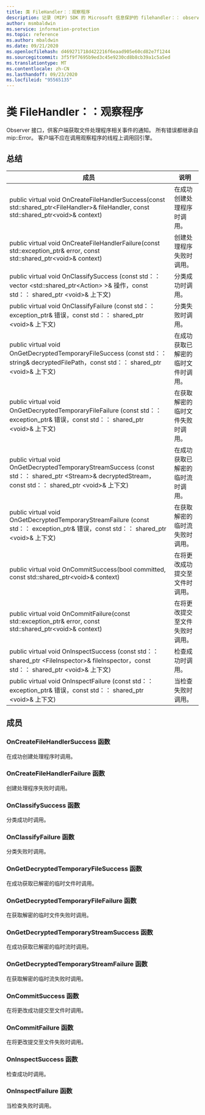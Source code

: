 ```yaml
---
title: 类 FileHandler：：观察程序
description: 记录 (MIP) SDK 的 Microsoft 信息保护的 filehandler：： observer 类。
author: msmbaldwin
ms.service: information-protection
ms.topic: reference
ms.author: mbaldwin
ms.date: 09/21/2020
ms.openlocfilehash: d469271718d422216f6eaad905e60cd82e7f1244
ms.sourcegitcommit: 3f5f9f7695b9ed3c45e9230cd8b8cb39a1c5a5ed
ms.translationtype: MT
ms.contentlocale: zh-CN
ms.lasthandoff: 09/23/2020
ms.locfileid: "95565135"
---
```

# <a name="class-filehandlerobserver"></a>类 FileHandler：：观察程序 
Observer 接口，供客户端获取文件处理程序相关事件的通知。
所有错误都继承自 mip::Error。 客户端不应在调用观察程序的线程上调用回引擎。
  
## <a name="summary"></a>总结
 成员                        | 说明                                
--------------------------------|---------------------------------------------
public virtual void OnCreateFileHandlerSuccess(const std::shared_ptr\<FileHandler\>& fileHandler, const std::shared_ptr\<void\>& context)  |  在成功创建处理程序时调用。
public virtual void OnCreateFileHandlerFailure(const std::exception_ptr& error, const std::shared_ptr\<void\>& context)  |  创建处理程序失败时调用。
public virtual void OnClassifySuccess (const std：： vector \<std::shared_ptr\<Action\> \>& 操作，const std：： shared_ptr \<void\>& 上下文)   |  分类成功时调用。
public virtual void OnClassifyFailure (const std：： exception_ptr& 错误，const std：： shared_ptr \<void\>& 上下文)   |  分类失败时调用。
public virtual void OnGetDecryptedTemporaryFileSuccess (const std：： string& decryptedFilePath，const std：： shared_ptr \<void\>& 上下文)   |  在成功获取已解密的临时文件时调用。
public virtual void OnGetDecryptedTemporaryFileFailure (const std：： exception_ptr& 错误，const std：： shared_ptr \<void\>& 上下文)   |  在获取解密的临时文件失败时调用。
public virtual void OnGetDecryptedTemporaryStreamSuccess (const std：： shared_ptr \<Stream\>& decryptedStream，const std：： shared_ptr \<void\>& 上下文)   |  在成功获取已解密的临时流时调用。
public virtual void OnGetDecryptedTemporaryStreamFailure (const std：： exception_ptr& 错误，const std：： shared_ptr \<void\>& 上下文)   |  在获取解密的临时流失败时调用。
public virtual void OnCommitSuccess(bool committed, const std::shared_ptr\<void\>& context)  |  在将更改成功提交至文件时调用。
public virtual void OnCommitFailure(const std::exception_ptr& error, const std::shared_ptr\<void\>& context)  |  在将更改提交至文件失败时调用。
public virtual void OnInspectSuccess (const std：： shared_ptr \<FileInspector\>& fileInspector，const std：： shared_ptr \<void\>& 上下文)   |  检查成功时调用。
public virtual void OnInspectFailure (const std：： exception_ptr& 错误，const std：： shared_ptr \<void\>& 上下文)   |  当检查失败时调用。
  
## <a name="members"></a>成员
  
### <a name="oncreatefilehandlersuccess-function"></a>OnCreateFileHandlerSuccess 函数
在成功创建处理程序时调用。
  
### <a name="oncreatefilehandlerfailure-function"></a>OnCreateFileHandlerFailure 函数
创建处理程序失败时调用。
  
### <a name="onclassifysuccess-function"></a>OnClassifySuccess 函数
分类成功时调用。
  
### <a name="onclassifyfailure-function"></a>OnClassifyFailure 函数
分类失败时调用。
  
### <a name="ongetdecryptedtemporaryfilesuccess-function"></a>OnGetDecryptedTemporaryFileSuccess 函数
在成功获取已解密的临时文件时调用。
  
### <a name="ongetdecryptedtemporaryfilefailure-function"></a>OnGetDecryptedTemporaryFileFailure 函数
在获取解密的临时文件失败时调用。
  
### <a name="ongetdecryptedtemporarystreamsuccess-function"></a>OnGetDecryptedTemporaryStreamSuccess 函数
在成功获取已解密的临时流时调用。
  
### <a name="ongetdecryptedtemporarystreamfailure-function"></a>OnGetDecryptedTemporaryStreamFailure 函数
在获取解密的临时流失败时调用。
  
### <a name="oncommitsuccess-function"></a>OnCommitSuccess 函数
在将更改成功提交至文件时调用。
  
### <a name="oncommitfailure-function"></a>OnCommitFailure 函数
在将更改提交至文件失败时调用。
  
### <a name="oninspectsuccess-function"></a>OnInspectSuccess 函数
检查成功时调用。
  
### <a name="oninspectfailure-function"></a>OnInspectFailure 函数
当检查失败时调用。